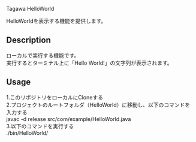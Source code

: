 Tagawa HelloWorld  
  
HelloWorldを表示する機能を提供します。  

## Description

ローカルで実行する機能です。  
実行するとターミナル上に「Hello World!」の文字列が表示されます。  

## Usage

1.このリポジトリをローカルにCloneする  
2.プロジェクトのルートフォルダ（HelloWorld）に移動し、以下のコマンドを入力する  
    javac -d release src/com/example/HelloWorld.java  
3.以下のコマンドを実行する  
    ./bin/HelloWorld/  
